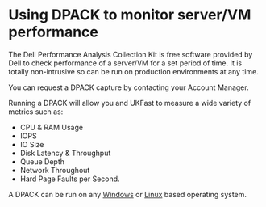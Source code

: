 # Using DPACK to monitor server/VM performance

The Dell Performance Analysis Collection Kit is free software provided by Dell to check performance of a server/VM for a set period of time. It is totally non-intrusive so can be run on production environments at any time.

You can request a DPACK capture by contacting your Account Manager.

Running a DPACK will allow you and UKFast to measure a wide variety of metrics such as:

* CPU & RAM Usage
* IOPS
* IO Size
* Disk Latency & Throughput
* Queue Depth
* Network Throughout
* Hard Page Faults per Second.

A DPACK can be run on any [Windows](Windows.md) or [Linux](Linux.md) based operating system.
